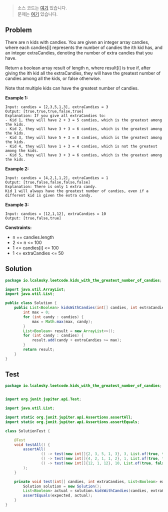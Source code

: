 > 소스 코드는 [여기](https://github.com/lcalmsky/leetcode/blob/master/src/main/java/io/lcalmsky/leetcode/kids_with_the_greatest_number_of_candies/Solution.java) 있습니다.  
> 문제는 [여기](https://leetcode.com/problems/kids-with-the-greatest-number-of-candies/) 있습니다.

## Problem

There are n kids with candies. You are given an integer array candies, where each candies[i] represents the number of candies the ith kid has, and an integer extraCandies, denoting the number of extra candies that you have.

Return a boolean array result of length n, where result[i] is true if, after giving the ith kid all the extraCandies, they will have the greatest number of candies among all the kids, or false otherwise.

Note that multiple kids can have the greatest number of candies.

**Example 1:**

```text
Input: candies = [2,3,5,1,3], extraCandies = 3
Output: [true,true,true,false,true]
Explanation: If you give all extraCandies to:
- Kid 1, they will have 2 + 3 = 5 candies, which is the greatest among the kids.
- Kid 2, they will have 3 + 3 = 6 candies, which is the greatest among the kids.
- Kid 3, they will have 5 + 3 = 8 candies, which is the greatest among the kids.
- Kid 4, they will have 1 + 3 = 4 candies, which is not the greatest among the kids.
- Kid 5, they will have 3 + 3 = 6 candies, which is the greatest among the kids.
```

**Example 2:**

```text
Input: candies = [4,2,1,1,2], extraCandies = 1
Output: [true,false,false,false,false]
Explanation: There is only 1 extra candy.
Kid 1 will always have the greatest number of candies, even if a different kid is given the extra candy.
```

**Example 3:**

```text
Input: candies = [12,1,12], extraCandies = 10
Output: [true,false,true]
```

**Constraints:**

* n == candies.length
* 2 <= n <= 100
* 1 <= candies[i] <= 100
* 1 <= extraCandies <= 50

## Solution

```java
package io.lcalmsky.leetcode.kids_with_the_greatest_number_of_candies;

import java.util.ArrayList;
import java.util.List;

public class Solution {
    public List<Boolean> kidsWithCandies(int[] candies, int extraCandies) {
        int max = 0;
        for (int candy : candies) {
            max = Math.max(max, candy);
        }
        List<Boolean> result = new ArrayList<>();
        for (int candy : candies) {
            result.add(candy + extraCandies >= max);
        }
        return result;
    }
}

```

## Test

```java
package io.lcalmsky.leetcode.kids_with_the_greatest_number_of_candies;


import org.junit.jupiter.api.Test;

import java.util.List;

import static org.junit.jupiter.api.Assertions.assertAll;
import static org.junit.jupiter.api.Assertions.assertEquals;

class SolutionTest {

    @Test
    void testAll() {
        assertAll(
                () -> test(new int[]{2, 3, 5, 1, 3}, 3, List.of(true, true, true, false, true)),
                () -> test(new int[]{4, 2, 1, 1, 2}, 1, List.of(true, false, false, false, false)),
                () -> test(new int[]{12, 1, 12}, 10, List.of(true, false, true))
        );
    }

    private void test(int[] candies, int extraCandies, List<Boolean> expected) {
        Solution solution = new Solution();
        List<Boolean> actual = solution.kidsWithCandies(candies, extraCandies);
        assertEquals(expected, actual);
    }
}
```